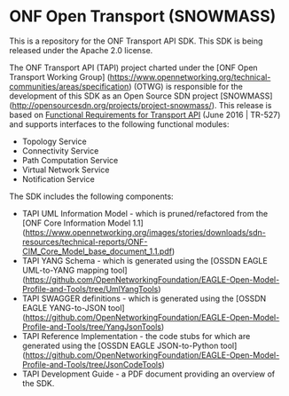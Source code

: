 # ONF Open Transport (SNOWMASS)
This is a repository for the ONF Transport API SDK. This SDK is being released under the Apache 2.0 license.

The ONF Transport API (TAPI) project charted under the [ONF Open Transport Working Group] (https://www.opennetworking.org/technical-communities/areas/specification) (OTWG) is responsible for the development of this SDK as an Open Source SDN project [SNOWMASS] (http://opensourcesdn.org/projects/project-snowmass/). This release is based on [Functional Requirements for Transport API](https://www.opennetworking.org/images/stories/downloads/sdn-resources/technical-reports/TR-527_TAPI_Functional_Requirements.pdf) (June 2016 | TR-527) and supports interfaces to the following functional modules:
* Topology Service
* Connectivity Service
* Path Computation Service
* Virtual Network Service
* Notification Service

The SDK includes the following components:
* TAPI UML Information Model - which is pruned/refactored from the [ONF Core Information Model 1.1] (https://www.opennetworking.org/images/stories/downloads/sdn-resources/technical-reports/ONF-CIM_Core_Model_base_document_1.1.pdf) 
* TAPI YANG Schema - which is generated using the [OSSDN EAGLE UML-to-YANG mapping tool] (https://github.com/OpenNetworkingFoundation/EAGLE-Open-Model-Profile-and-Tools/tree/UmlYangTools)
* TAPI SWAGGER definitions - which is generated using the [OSSDN EAGLE YANG-to-JSON tool] (https://github.com/OpenNetworkingFoundation/EAGLE-Open-Model-Profile-and-Tools/tree/YangJsonTools)
* TAPI Reference Implementation - the code stubs for which are generated using the [OSSDN EAGLE JSON-to-Python tool] (https://github.com/OpenNetworkingFoundation/EAGLE-Open-Model-Profile-and-Tools/tree/JsonCodeTools)
* TAPI Development Guide - a PDF document providing an overview of the SDK.

